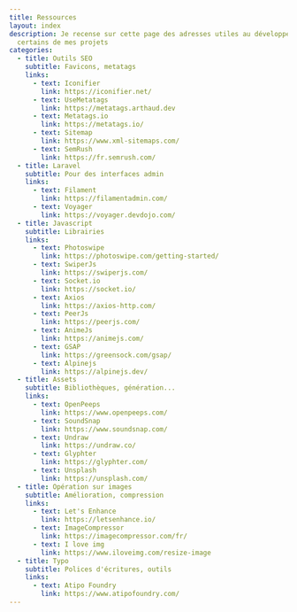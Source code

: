 ```yaml
---
title: Ressources
layout: index
description: Je recense sur cette page des adresses utiles au développement de
  certains de mes projets
categories:
  - title: Outils SEO
    subtitle: Favicons, metatags
    links:
      - text: Iconifier
        link: https://iconifier.net/
      - text: UseMetatags
        link: https://metatags.arthaud.dev
      - text: Metatags.io
        link: https://metatags.io/
      - text: Sitemap
        link: https://www.xml-sitemaps.com/
      - text: SemRush
        link: https://fr.semrush.com/
  - title: Laravel
    subtitle: Pour des interfaces admin
    links:
      - text: Filament
        link: https://filamentadmin.com/
      - text: Voyager
        link: https://voyager.devdojo.com/
  - title: Javascript
    subtitle: Librairies
    links:
      - text: Photoswipe
        link: https://photoswipe.com/getting-started/
      - text: SwiperJs
        link: https://swiperjs.com/
      - text: Socket.io
        link: https://socket.io/
      - text: Axios
        link: https://axios-http.com/
      - text: PeerJs
        link: https://peerjs.com/
      - text: AnimeJs
        link: https://animejs.com/
      - text: GSAP
        link: https://greensock.com/gsap/
      - text: Alpinejs
        link: https://alpinejs.dev/
  - title: Assets
    subtitle: Bibliothèques, génération...
    links:
      - text: OpenPeeps
        link: https://www.openpeeps.com/
      - text: SoundSnap
        link: https://www.soundsnap.com/
      - text: Undraw
        link: https://undraw.co/
      - text: Glyphter
        link: https://glyphter.com/
      - text: Unsplash
        link: https://unsplash.com/
  - title: Opération sur images
    subtitle: Amélioration, compression
    links:
      - text: Let's Enhance
        link: https://letsenhance.io/
      - text: ImageCompressor
        link: https://imagecompressor.com/fr/
      - text: I love img
        link: https://www.iloveimg.com/resize-image
  - title: Typo
    subtitle: Polices d'écritures, outils
    links:
      - text: Atipo Foundry
        link: https://www.atipofoundry.com/
---
```

